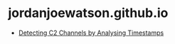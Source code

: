 # jordanjoewatson.github.io

- <a href="/2022/09/04/detecting_c2_channels">Detecting C2 Channels by Analysing Timestamps</a>
